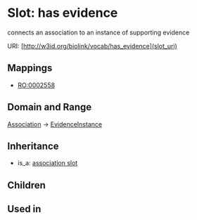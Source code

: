 # Slot: has evidence


connects an association to an instance of supporting evidence

URI: [http://w3id.org/biolink/vocab/has_evidence](slot_uri)
## Mappings

 * [RO:0002558](http://purl.obolibrary.org/obo/RO_0002558)
## Domain and Range

[Association](Association.md) -> [EvidenceInstance](EvidenceInstance.md)
## Inheritance

 *  is_a: [association slot](association_slot.md)
## Children

## Used in

